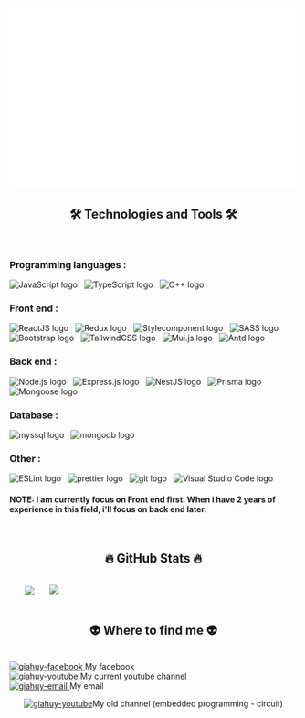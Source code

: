 <!-- giahuydev -->
<a href="#" target="_blank">
  <img src="svg/trungquandev.svg" width="1200" alt="trungquandev-official" />
</a>

<h2 align="center">🛠 Technologies and Tools 🛠</h2>
<br>
<!-- https://simpleicons.org/ -->

### Programming languages :
<span><img src="https://img.shields.io/badge/JavaScript-282C34?logo=javascript&logoColor=F7DF1E" alt="JavaScript logo" title="JavaScript" height="25" /></span>
&nbsp;
<span><img src="https://img.shields.io/badge/TypeScript-282C34?logo=typescript&logoColor=3178C6" alt="TypeScript logo" title="TypeScript" height="25" /></span>
&nbsp;
<span><img src="https://img.shields.io/badge/C/C++-282C34?logo=cplusplus&logoColor=239DFF" alt="C++ logo" title="C/C++" height="25" /></span>
&nbsp;
 
### Front end : 
<span><img src="https://img.shields.io/badge/ReactJS-282C34?logo=react&logoColor=61DAFB" alt="ReactJS logo" title="ReactJS" height="25" /></span>
&nbsp;
<span><img src="https://img.shields.io/badge/Redux-282C34?logo=redux&logoColor=764ABC" alt="Redux logo" title="Redux" height="25" /></span>
&nbsp;
<span><img src="https://img.shields.io/badge/StyledComponents-282C34?logo=styled-components&logoColor=DB7093" alt="Stylecomponent logo" title="styledComponent" height="25" /></span>
&nbsp;
<span><img src="https://img.shields.io/badge/Sass-282C34?logo=sass&logoColor=CC6699" alt="SASS logo" title="SASS" height="25" /></span>
&nbsp;
<span><img src="https://img.shields.io/badge/Bootstrap-282C34?logo=bootstrap&logoColor=7952B3" alt="Bootstrap logo" title="Bootstrap" height="25" /></span>
&nbsp;
<span><img src="https://img.shields.io/badge/Tailwind%20CSS-282C34?logo=tailwind-css&logoColor=38B2AC" alt="TailwindCSS logo" title="TailwindCSS" height="25" /></span>
&nbsp;
<span><img src="https://img.shields.io/badge/MUI-282C34?logo=mui&logoColor=007FFF" alt="Mui.js logo" title="MUI" height="25" /></span>
&nbsp;
<span><img src="https://img.shields.io/badge/Antd-282C34?logo=antdesign&logoColor=0170FE" alt="Antd logo" title="Ant design" height="25" /></span>
&nbsp;

### Back end : 
<span><img src="https://img.shields.io/badge/Node.js-282C34?logo=node.js&logoColor=00F200" alt="Node.js logo" title="Node.js" height="25" /></span>
&nbsp;
<span><img src="https://img.shields.io/badge/Express-282C34?logo=express&logoColor=FFFFFF" alt="Express.js logo" title="Express.js" height="25" /></span>
&nbsp;
<span><img src="https://img.shields.io/badge/nestJS-282C34?logo=nestjs&logoColor=E0234E" alt="NestJS logo" title="NestJS" height="25" /></span>
&nbsp;
<span><img src="https://img.shields.io/badge/Prisma-282C34?logo=prisma&logoColor=2D3748" alt="Prisma logo" title="Prisma" height="25" /></span>
&nbsp;
<span><img src="https://img.shields.io/badge/Mongoose-282C34?logo=mongoose&logoColor=880000" alt="Mongoose logo" title="Mongoose" height="25" /></span>
&nbsp;

### Database : 
<span><img src="https://img.shields.io/badge/mySQL-282C34?logo=mysql&logoColor=4479A1" alt="myssql logo" title="MySQL" height="25" /></span>
&nbsp;
<span><img src="https://img.shields.io/badge/MongoDB-282C34?logo=mongodb&logoColor=47A248" alt="mongodb logo" title="MongoDB" height="25" /></span>
&nbsp;

### Other : 
<span><img src="https://img.shields.io/badge/ESLint-282C34?logo=eslint&logoColor=4B32C3" alt="ESLint logo" title="ESLint" height="25" /></span>
&nbsp;
<span><img src="https://img.shields.io/badge/Prettier-282C34?logo=prettier&logoColor=F7B93E" alt="prettier logo" title="Prettier" height="25" /></span>
&nbsp;
<span><img src="https://img.shields.io/badge/git-282C34?logo=git&logoColor=F05032" alt="git logo" title="git" height="25" /></span>
&nbsp;
<span><img src="https://img.shields.io/badge/VS%20Code-282C34?logo=visual-studio-code&logoColor=007ACC" alt="Visual Studio Code logo" title="Visual Studio Code" height="25" /></span>
&nbsp;

#### NOTE: I am currently focus on Front end first. When i have 2 years of experience in this field, i'll focus on back end later.
<!-- <span><img src="https://img.shields.io/badge/Firebase-282C34?logo=firebase&logoColor=FFCA28" alt="Firebase logo" title="Firebase" height="25" /></span> -->
 
<!-- <span><img src="https://img.shields.io/badge/WordPress-282C34?logo=wordPress&logoColor=21759B" alt="WordPress logo" title="WordPress" height="25" /></span> -->
 

<br>
<h2 align="center">🔥 GitHub Stats 🔥</h2>
<!-- https://github.com/anuraghazra/github-readme-stats -->
<br>
<div align=center>
  <a href="#" title="Giahuy405">
    <img width="315" align="center" src="https://github-readme-stats.vercel.app/api/top-langs/?username=giahuy405&hide=c%23,powershell,Mathematica,Ruby,Objective-C,Objective-C%2b%2b,Cuda&title_color=61dafb&text_color=ffffff&icon_color=61dafb&bg_color=20232a&langs_count=8&layout=compact&border_color=61dafb&hide_border=true" />
  </a>
  <a href="#" title="Giahuy405">
    <img align="right" width="434" src="https://github-readme-stats.vercel.app/api?username=giahuy405&show_icons=true&theme=react&border_color=61dafb&hide_border=true" />
  </a>
</div>

<br>
<h2 align="center">👽 Where to find me 👽</h2>
<br>
<!-- https://icons8.com -->
<div>
  <div>
    <a href="https://www.facebook.com/profile.php?id=100088089417691" target="blank">
    <img src="https://img.icons8.com/bubbles/100/000000/facebook-new.png" alt="giahuy-facebook" />
  </a>
    My facebook
  </div>
  
 <div>
    <a href="https://www.youtube.com/channel/UCBt5JwDxsTFmwFwaz8rDuUA" target="blank">
    <img src="https://img.icons8.com/bubbles/100/000000/youtube-squared.png" alt="giahuy-youtube" />
  </a>
   My current youtube channel
   </div>
  <div>
    <a href="mailto:pgiahuy653@gmail.com" target="top">
    <img src="https://img.icons8.com/bubbles/100/000000/apple-mail.png" alt="giahuy-email" />
  </a>
    <span>My email </span>
  </div>
<div style="display: flex; align-items: center; justify-content: center;">
      <a href="https://www.youtube.com/channel/UCXLr4MtjGkVmg5l1vPnvbKA" target="blank">
    <img src="https://img.icons8.com/bubbles/100/000000/youtube-squared.png" alt="giahuy-youtube" />
  </a>
  <p>My old channel (embedded programming - circuit)</p>
  </div>
</div>

<br>

 
